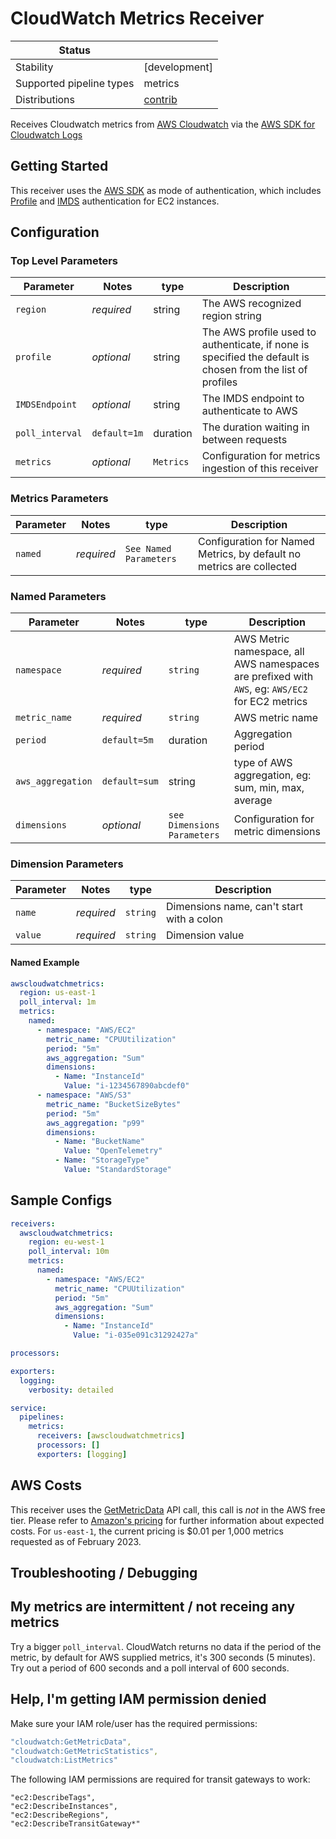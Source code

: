 # CloudWatch Metrics Receiver

| Status                   |               |
| ------------------------ | ------------- |
| Stability                | [development] |
| Supported pipeline types | metrics       |
| Distributions            | [contrib]     |

Receives Cloudwatch metrics from [AWS Cloudwatch](https://aws.amazon.com/cloudwatch/) via the [AWS SDK for Cloudwatch Logs](https://docs.aws.amazon.com/sdk-for-go/api/service/cloudwatchlogs/)

## Getting Started

This receiver uses the [AWS SDK](https://aws.github.io/aws-sdk-go-v2/docs/configuring-sdk/) as mode of authentication, which includes [Profile](https://docs.aws.amazon.com/cli/latest/userguide/cli-configure-profiles.html) and [IMDS](https://docs.aws.amazon.com/AWSEC2/latest/UserGuide/ec2-instance-metadata.html) authentication for EC2 instances.

## Configuration

### Top Level Parameters

| Parameter       | Notes      | type   | Description                                                                                                                                                                                                                                                                       |
| --------------- | ---------- | ------ | --------------------------------------------------------------------------------------------------------------------------------------------------------------------------------------------------------------------------------------------------------------------------------- |
| `region`        | *required* | string | The AWS recognized region string  |
| `profile`       | *optional* | string | The AWS profile used to authenticate, if none is specified the default is chosen from the list of profiles  |
| `IMDSEndpoint`  | *optional* | string | The IMDS endpoint to authenticate to AWS  |                                                                                                                                 
| `poll_interval`   | `default=1m` | duration   | The duration waiting in between requests | 
| `metrics`          | *optional* | `Metrics` | Configuration for metrics ingestion of this receiver    |

### Metrics Parameters


| Parameter                | Notes        | type                   | Description                                                                                |
| ------------------------ | ------------ | ---------------------- | ------------------------------------------------------------------------------------------ |
| `named`                 | *required*   | `See Named Parameters` | Configuration for Named Metrics, by default no metrics are collected |


### Named Parameters

| Parameter                | Notes        | type                   | Description                                                                                |
| ------------------------ | ------------ | ---------------------- | ------------------------------------------------------------------------------------------ |
| `namespace`                 | *required*   | `string` | AWS Metric namespace, all AWS namespaces are prefixed with `AWS`, eg: `AWS/EC2` for EC2 metrics |
| `metric_name` | *required* | `string` | AWS metric name |
| `period` | `default=5m` | duration | Aggregation period |
| `aws_aggregation` | `default=sum` | string | type of AWS aggregation, eg: sum, min, max, average |
| `dimensions` | *optional* | `see Dimensions Parameters` | Configuration for metric dimensions |

### Dimension Parameters

| Parameter                | Notes        | type                   | Description                                                                                |
| ------------------------ | ------------ | ---------------------- | ------------------------------------------------------------------------------------------ |
| `name`                 | *required*   | `string` | Dimensions name, can't start with a colon |
| `value` | *required* | `string` | Dimension value |


#### Named Example

```yaml
awscloudwatchmetrics:
  region: us-east-1
  poll_interval: 1m
  metrics:
    named:
      - namespace: "AWS/EC2"
        metric_name: "CPUUtilization"
        period: "5m"
        aws_aggregation: "Sum"
        dimensions:
          - Name: "InstanceId"
            Value: "i-1234567890abcdef0"
      - namespace: "AWS/S3"
        metric_name: "BucketSizeBytes"
        period: "5m"
        aws_aggregation: "p99"
        dimensions:
          - Name: "BucketName"
            Value: "OpenTelemetry"
          - Name: "StorageType"
            Value: "StandardStorage"
```

## Sample Configs

```yaml
receivers:
  awscloudwatchmetrics:
    region: eu-west-1
    poll_interval: 10m
    metrics:
      named:
        - namespace: "AWS/EC2"
          metric_name: "CPUUtilization"
          period: "5m"
          aws_aggregation: "Sum"
          dimensions:
            - Name: "InstanceId"
              Value: "i-035e091c31292427a"

processors:

exporters:
  logging:
    verbosity: detailed

service:
  pipelines:
    metrics:
      receivers: [awscloudwatchmetrics]
      processors: []
      exporters: [logging]
```

## AWS Costs

This receiver uses the [GetMetricData](https://docs.aws.amazon.com/AmazonCloudWatch/latest/APIReference/API_GetMetricData.html) API call, this call is *not* in the AWS free tier. Please refer to [Amazon's pricing](https://aws.amazon.com/cloudwatch/pricing/) for further information about expected costs. For `us-east-1`, the current pricing is $0.01 per 1,000 metrics requested as of February 2023.


[alpha]:https://github.com/open-telemetry/opentelemetry-collector#alpha
[contrib]:https://github.com/open-telemetry/opentelemetry-collector-releases/tree/main/distributions/otelcol-contrib
[Issue]:https://github.com/open-telemetry/opentelemetry-collector-contrib/issues/15667

## Troubleshooting / Debugging

## My metrics are intermittent / not receing any metrics

Try a bigger `poll_interval`. CloudWatch returns no data if the period of the metric, by default for AWS supplied metrics, it's 300 seconds (5 minutes). Try out a period of 600 seconds and a poll interval of 600 seconds.

## Help, I'm getting IAM permission denied

Make sure your IAM role/user has the required permissions:

```yaml
"cloudwatch:GetMetricData",
"cloudwatch:GetMetricStatistics",
"cloudwatch:ListMetrics"
```

The following IAM permissions are required for transit gateways to work:

```
"ec2:DescribeTags",
"ec2:DescribeInstances",
"ec2:DescribeRegions",
"ec2:DescribeTransitGateway*"
```


